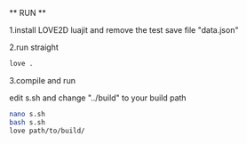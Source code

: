 ** RUN **

1.install LOVE2D luajit and remove the test save file "data.json"

2.run straight

```bash
love .
```

3.compile and run

  edit s.sh and change "../build" to your build path

  ```bash
  nano s.sh
  bash s.sh
  love path/to/build/
  ```
